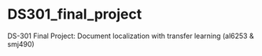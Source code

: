 # DS301_final_project
DS-301 Final Project: Document localization with transfer learning (al6253 &amp; smj490)
